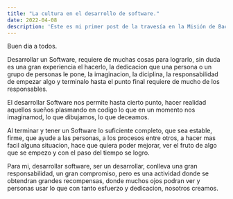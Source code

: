 ```yaml
---
title: "La cultura en el desarrollo de software."
date: 2022-04-08
description: 'Este es mi primer post de la travesía en la Misión de Backend con Node JS de Launch X.'
---
```


Buen dia a todos.

Desarrollar un Software, requiere de muchas cosas para lograrlo, sin duda es una gran experiencia el hacerlo,
la dedicacion que una persona o un grupo de personas le pone, la imaginacion, la diciplina, la responsabilidad
de empezar algo y terminalo hasta el punto final requiere de mucho de los responsables.

El desarrollar Software nos permite hasta cierto punto, hacer realidad aquellos sueños plasmando en codigo lo
que en un momento nos imaginamod, lo que dibujamos, lo que deceamos.

Al terminar y tener un Software lo suficiente completo, que sea estable, firme, que ayude a las personas, a los
procesos entre otros, a hacer mas facil alguna situacion, hace que quiera poder mejorar, ver el fruto de algo que
se empezo y con el paso del tiempo se logro.

Para mi, desarrollar software, ser un desarrollar, conlleva una gran responsabilidad, un gran compromiso,
pero es una actividad donde se obtendran grandes recompensas, donde muchos ojos podran ver y personas usar
lo que con tanto esfuerzo y dedicacion, nosotros creamos.
